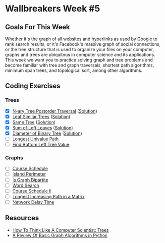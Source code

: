 # Wallbreakers Week #5

## Goals For This Week
Whether it's the graph of all websites and hyperlinks as used by Google to rank search results, or it's Facebook's massive graph of social connections, or the tree structure that is used to organize your files on your computer, graphs and trees are ubiquitous in computer science and its applications. This week we want you to practice solving graph and tree problems and become familiar with tree and graph traversals, shortest path algorithms, minimum span trees, and topological sort, among other algorithms.

## Coding Exercises

### Trees
- [x] [N-ary Tree Postorder Traversal](https://leetcode.com/problems/n-ary-tree-postorder-traversal) ([Solution](n-ary-tree-postorder-traversal.java))
- [x] [Leaf Similar Trees](https://leetcode.com/problems/leaf-similar-trees) ([Solution](leaf-similar-trees.java))
- [x] [Same Tree](https://leetcode.com/problems/same-tree) ([Solution](same-tree.java))
- [x] [Sum of Left Leaves](https://leetcode.com/problems/sum-of-left-leaves) ([Solution](sum-of-left-leaves.java))
- [x] [Diameter of Binary Tree](https://leetcode.com/problems/diameter-of-binary-tree) ([Solution](diameter-of-binary-tree.java))
- [ ] [Longest Univalue Path](https://leetcode.com/problems/longest-univalue-path)
- [ ] [Find Bottom Left Tree Value](https://leetcode.com/problems/find-bottom-left-tree-value)

### Graphs
- [ ] [Course Schedule](https://leetcode.com/problems/course-schedule)
- [ ] [Island Perimeter](https://leetcode.com/problems/island-perimeter)
- [ ] [Is Graph Bipartite](https://leetcode.com/problems/is-graph-bipartite)
- [ ] [Word Search](https://leetcode.com/problems/word-search)
- [ ] [Course Schedule II](https://leetcode.com/problems/course-schedule-ii)
- [ ] [Longest Increasing Path in a Matrix](https://leetcode.com/problems/longest-increasing-path-in-a-matrix)
- [ ] [Network Delay Time](https://leetcode.com/problems/network-delay-time/)

## Resources
- [How To Think Like A Computer Scientist: Trees](http://www.openbookproject.net/thinkcs/python/english2e/ch21.html)
- [A Review Of Basic Graph Algorithms in Python](https://sahandsaba.com/review-of-basic-algorithms-and-data-structures-in-python-graph-algorithms.html)

